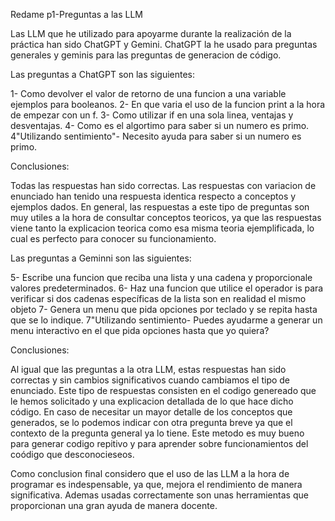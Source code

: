 Redame p1-Preguntas a las LLM

Las LLM que he utilizado para apoyarme durante la realización de la práctica han sido ChatGPT y Gemini. ChatGPT la he usado para 
preguntas generales y geminis para las preguntas de generacion de código.

Las preguntas a ChatGPT son las siguientes:

1- Como devolver el valor de retorno de una funcion a una variable ejemplos para booleanos.
2- En que varia el uso de la funcion print a la hora de empezar con un f.
3- Como utilizar if en una sola linea, ventajas y desventajas.
4- Como es el algortimo para saber si un numero es primo.
4"Utilizando sentimiento"- Necesito ayuda para saber si un numero es primo.

Conclusiones:

Todas las respuestas han sido correctas. Las respuestas con variacion de enunciado han tenido una respuesta identica respecto 
a conceptos y ejemplos dados. En general, las respuestas a este tipo de preguntas son muy utiles a la hora de consultar conceptos
teoricos, ya que las respuestas viene tanto la explicacion teorica como esa misma teoria ejemplificada, lo cual es perfecto para
conocer su funcionamiento.

Las preguntas a Geminni son las siguientes:

5- Escribe una funcion que reciba una lista y una cadena y proporcionale valores predeterminados.
6- Haz una funcion que utilice el operador is para verificar si dos cadenas específicas de la lista son en realidad el mismo objeto 
7- Genera un menu que pida opciones por teclado y se repita hasta que se lo indique.
7"Utilizando sentimiento- Puedes ayudarme a generar un menu interactivo en el que pida opciones hasta que yo quiera?

Conclusiones:

Al igual que las preguntas a la otra LLM, estas respuestas han sido correctas y sin cambios significativos cuando cambiamos el tipo de
enunciado. Este tipo de respuestas consisten en el codigo genereado que le hemos solicitado y una explicacion detallada de lo que hace
dicho código. En caso de necesitar un mayor detalle de los conceptos que generados, se lo podemos indicar con otra pregunta breve ya 
que el contexto de la pregunta general ya lo tiene. Este metodo es muy bueno para generar codigo repitivo y para aprender sobre
funcionamientos del coódigo que desconocieseos.   

Como conclusion final considero que el uso de las LLM a la hora de programar es indespensable, ya que, mejora el rendimiento de manera
significativa. Ademas usadas correctamente son unas herramientas que proporcionan una gran ayuda de manera docente.
 




